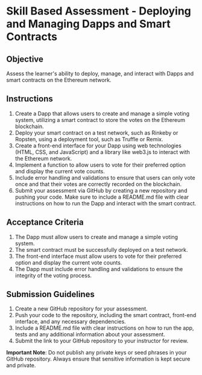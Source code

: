 # Skill Based Assessment - Deploying and Managing Dapps and Smart Contracts

## Objective

Assess the learner's ability to deploy, manage, and interact with Dapps and smart contracts on the Ethereum network.

## Instructions

1. Create a Dapp that allows users to create and manage a simple voting system, utilizing a smart contract to store the votes on the Ethereum blockchain.
2. Deploy your smart contract on a test network, such as Rinkeby or Ropsten, using a deployment tool, such as Truffle or Remix.
3. Create a front-end interface for your Dapp using web technologies (HTML, CSS, and JavaScript) and a library like web3.js to interact with the Ethereum network.
4. Implement a function to allow users to vote for their preferred option and display the current vote counts.
5. Include error handling and validations to ensure that users can only vote once and that their votes are correctly recorded on the blockchain.
6. Submit your assessment via GitHub by creating a new repository and pushing your code. Make sure to include a README.md file with clear instructions on how to run the Dapp and interact with the smart contract.

## Acceptance Criteria

1. The Dapp must allow users to create and manage a simple voting system.
2. The smart contract must be successfully deployed on a test network.
3. The front-end interface must allow users to vote for their preferred option and display the current vote counts.
4. The Dapp must include error handling and validations to ensure the integrity of the voting process.

## Submission Guidelines

1. Create a new GitHub repository for your assessment.
2. Push your code to the repository, including the smart contract, front-end interface, and any necessary dependencies.
3. Include a README.md file with clear instructions on how to run the app, tests and any additional information about your assessment.
4. Submit the link to your GitHub repository to your instructor for review.

**Important Note**: Do not publish any private keys or seed phrases in your GitHub repository. Always ensure that sensitive information is kept secure and private.
